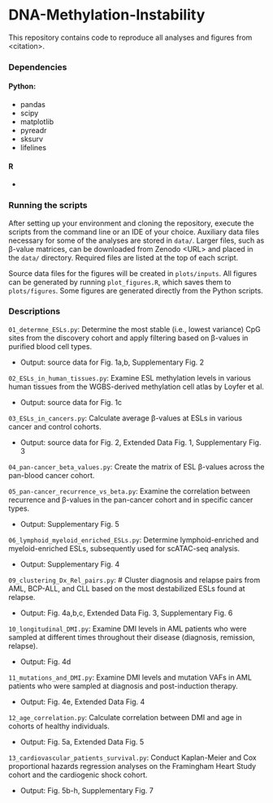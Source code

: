 # DNA-Methylation-Instability
This repository contains code to reproduce all analyses and figures from \<citation\>.

### Dependencies
#### Python:
- pandas
- scipy
- matplotlib
- pyreadr
- sksurv
- lifelines
#### R
- 

### Running the scripts
After setting up your environment and cloning the repository, execute the scripts from the command line or an IDE of your choice. Auxiliary data files necessary for some of the analyses are stored in `data/`. Larger files, such as β-value matrices, can be downloaded from Zenodo \<URL\> and placed in the `data/` directory. Required files are listed at the top of each script.

Source data files for the figures will be created in `plots/inputs`. All figures can be generated by running `plot_figures.R`, which saves them to `plots/figures`. Some figures are generated directly from the Python scripts.

### Descriptions
`01_determne_ESLs.py`: Determine the most stable (i.e., lowest variance) CpG sites from the discovery cohort and apply filtering based on β-values in purified blood cell types.
- Output: source data for Fig. 1a,b, Supplementary Fig. 2

`02_ESLs_in_human_tissues.py`: Examine ESL methylation levels in various human tissues from the WGBS-derived methylation cell atlas by Loyfer et al.
- Output: source data for Fig. 1c

`03_ESLs_in_cancers.py`: Calculate average β-values at ESLs in various cancer and control cohorts.
- Output: source data for Fig. 2, Extended Data Fig. 1, Supplementary Fig. 3

`04_pan-cancer_beta_values.py`: Create the matrix of ESL β-values across the pan-blood cancer cohort.

`05_pan-cancer_recurrence_vs_beta.py`: Examine the correlation between recurrence and β-values in the pan-cancer cohort and in specific cancer types.
- Output: Supplementary Fig. 5

`06_lymphoid_myeloid_enriched_ESLs.py`: Determine lymphoid-enriched and myeloid-enriched ESLs, subsequently used for scATAC-seq analysis.
- Output: Supplementary Fig. 4

`09_clustering_Dx_Rel_pairs.py`: # Cluster diagnosis and relapse pairs from AML, BCP-ALL, and CLL based on the most destabilized ESLs found at relapse.
- Output: Fig. 4a,b,c, Extended Data Fig. 3, Supplementary Fig. 6

`10_longitudinal_DMI.py`: Examine DMI levels in AML patients who were sampled at different times throughout their disease (diagnosis, remission, relapse).
- Output: Fig. 4d

`11_mutations_and_DMI.py`: Examine DMI levels and mutation VAFs in AML patients who were sampled at diagnosis and post-induction therapy.
- Output: Fig. 4e, Extended Data Fig. 4

`12_age_correlation.py`: Calculate correlation between DMI and age in cohorts of healthy individuals.
- Output: Fig. 5a, Extended Data Fig. 5

`13_cardiovascular_patients_survival.py`: Conduct Kaplan-Meier and Cox proportional hazards regression analyses on the Framingham Heart Study cohort and the cardiogenic shock cohort.
- Output: Fig. 5b-h, Supplementary Fig. 7
